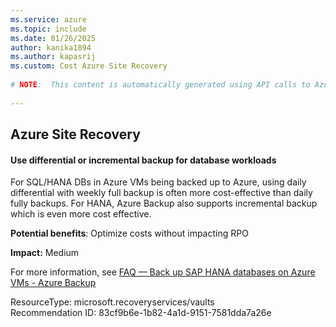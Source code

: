 ```yaml
---
ms.service: azure
ms.topic: include
ms.date: 01/26/2025
author: kanika1894
ms.author: kapasrij
ms.custom: Cost Azure Site Recovery
  
# NOTE:  This content is automatically generated using API calls to Azure. Any edits made on these files will be overwritten in the next run of the script. 
  
---
```

  
## Azure Site Recovery  
  
<!--83cf9b6e-1b82-4a1d-9151-7581dda7a26e_begin-->

#### Use differential or incremental backup for database workloads  
  
For SQL/HANA DBs in Azure VMs being backed up to Azure, using daily differential with weekly full backup is often more cost-effective than daily fully backups. For HANA, Azure Backup also supports incremental backup which is even more cost effective.  
  
**Potential benefits**: Optimize costs without impacting RPO  

**Impact:** Medium
  
For more information, see [FAQ — Back up SAP HANA databases on Azure VMs - Azure Backup ](https://aka.ms/DBBackupCostOptimization)  

ResourceType: microsoft.recoveryservices/vaults  
Recommendation ID: 83cf9b6e-1b82-4a1d-9151-7581dda7a26e  


<!--83cf9b6e-1b82-4a1d-9151-7581dda7a26e_end-->

<!--articleBody-->
